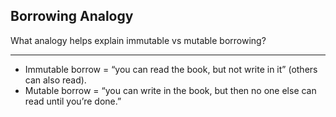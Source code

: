 ## Borrowing Analogy

What analogy helps explain immutable vs mutable borrowing?

---

* Immutable borrow = “you can read the book, but not write in it” (others can also read).
* Mutable borrow = “you can write in the book, but then no one else can read until you’re done.”

